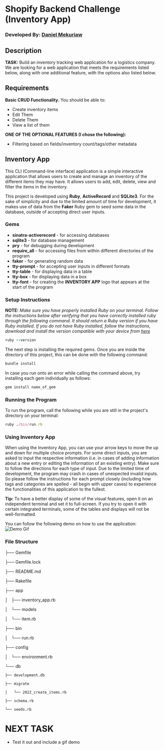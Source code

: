 # Shopify Backend Challenge (Inventory App)

### Developed By: [Daniel Mekuriaw](https://github.com/danielmekuriaw)

## Description

**TASK:** Build an inventory tracking web application for a logistics company. We are looking for a web application that meets the requirements listed below, along with one additional feature, with the options also listed below. 

## Requirements

**Basic CRUD Functionality.** You should be able to:
- Create inventory items
- Edit Them
- Delete Them
- View a list of them

**ONE OF THE OPTIONAL FEATURES (I chose the following):**
- Filtering based on fields/inventory count/tags/other metadata

## Inventory App

This CLI (Command-line interface) application is a simple interactive application that allows users to create and manage an inventory of the different items they may have. It allows users to add, edit, delete, view and filter the items in the inventory.

This project is developed using **Ruby**, **ActiveRecord** and **SQLite3**. For the sake of simplicity and due to the limited amount of time for development, it makes use of data from the **Faker** Ruby gem to seed some data in the database, outside of accepting direct user inputs.

### Gems

* **sinatra-activerecord** - for accessing databases
* **sqlite3** - for database management
* **pry** - for debugging during development
* **require_all** - for accessing files from within different directories of the program
* **faker** - for generating random data
* **tty-prompt** - for accepting user inputs in different formats
* **tty-table** - for displaying data in a table
* **tty-box** - for displaying data in a box
* **tty-font** - for creating the **INVENTORY APP** logo that appears at the start of the program

### Setup Instructions

**NOTE:** *Make sure you have properly installed Ruby on your terminal. Follow the instructions below after verifying that you have correctly installed ruby through the following command. It should return a Ruby version if you have Ruby installed. If you do not have Ruby installed, follow the instructions, download and install the version compatible with your device from [here](https://www.ruby-lang.org/en/downloads/)*

```Ruby
ruby --version
```

The next step is installing the required gems. Once you are inside the directory of this project, this can be done with the following command:
```Ruby 
bundle install
```

In case you run onto an error while calling the command above, try installing each gem individually as follows:
```Ruby
gem install name_of_gem
```

### Running the Program
To run the program, call the following while you are still in the project's directory on your terminal:

```Ruby
ruby ./bin/run.rb
```

### Using Inventory App
When using the Inventory App, you can use your arrow keys to move the up and down for multiple choice prompts. For some direct inputs, you are asked to input the respective information (i.e. in cases of adding information about a new entry or editing the information of an existing entry). Make sure to follow the directions for each type of input. Due to the limited time of development, the program may crash in cases of unexpected invalid inputs. So please follow the instructions for each prompt closely (including how tags and categories are spelled - all begin with upper cases) to experience the functionalities of this application to the fullest.

**Tip:** To have a better display of some of the visual features, open it on an independent terminal and set it to full-screen. If you try to open it with certain integrated terminals, some of the tables and displays will not be well-formatted.

You can follow the following demo on how to use the application:
![Demo Gif](InventoryApp_Demo.gif)

### File Structure

├── Gemfile

├── Gemfile.lock

├── README.md

├── Rakefile

├── app

│   ├── inventory_app.rb

│   └── models

│       └── item.rb

├── bin

│   └── run.rb

├── config

│   └── environment.rb

└── db

    ├── development.db

    ├── migrate

    │   └── 2022_create_items.rb

    ├── schema.rb

    └── seeds.rb

# NEXT TASK
- Test it out and include a gif demo